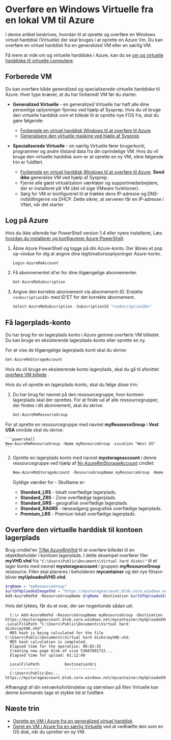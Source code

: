 <properties
    pageTitle="Overføre en Windows Virtuelle for ressourcestyring | Microsoft Azure"
    description="Lær at overføre en Windows virtuel maskine Virtuelle fra det lokale til Azure, ved hjælp af Ressourcestyring implementeringsmodel. Du kan overføre en virtuel harddisk fra enten en generalized eller en særlig VM."
    services="virtual-machines-windows"
    documentationCenter=""
    authors="cynthn"
    manager="timlt"
    editor="tysonn"
    tags="azure-resource-manager"/>

<tags
    ms.service="virtual-machines-windows"
    ms.workload="infrastructure-services"
    ms.tgt_pltfrm="vm-windows"
    ms.devlang="na"
    ms.topic="article"
    ms.date="10/10/2016"
    ms.author="cynthn"/>

# <a name="upload-a-windows-vhd-from-an-on-premises-vm-to-azure"></a>Overføre en Windows Virtuelle fra en lokal VM til Azure 


I denne artikel beskrives, hvordan til at oprette og overføre en Windows virtuel harddisk (Virtuelle) der skal bruges i at oprette en Azure Vm. Du kan overføre en virtuel harddisk fra en generalized VM eller en særlig VM. 

Få mere at vide om og virtuelle harddiske i Azure, kan du se [om og virtuelle harddiske til virtuelle computere](virtual-machines-linux-about-disks-vhds.md).


## <a name="prepare-the-vm"></a>Forberede VM 

Du kan overføre både generalized og specialiserede virtuelle harddiske til Azure. Hver type kræver, at du har forberedt VM før du starter.

- **Generalized Virtuelle** - en generalized Virtuelle har haft alle dine personlige oplysninger fjernes ved hjælp af Sysprep. Hvis du vil bruge den virtuelle harddisk som et billede til at oprette nye FOS fra, skal du gøre følgende:
    - [Forberede en virtuel harddisk Windows til at overføre til Azure](virtual-machines-windows-prepare-for-upload-vhd-image.md). 
    - [Generalisere den virtuelle maskine ved hjælp af Sysprep](virtual-machines-windows-generalize-vhd.md). 

- **Specialiserede Virtuelle** - en særlig Virtuelle fører brugerkonti, programmer og andre tilstand data fra din oprindelige VM. Hvis du vil bruge den virtuelle harddisk som-er at oprette en ny VM, sikre følgende trin er fuldført. 
    - [Forberede en virtuel harddisk Windows til at overføre til Azure](virtual-machines-windows-prepare-for-upload-vhd-image.md). **Send ikke** generalize VM ved hjælp af Sysprep.
    - Fjerne alle gæst virtualization værktøjer og supportmedarbejdere, der er installeret på VM (det vil sige VMware funktioner).
    - Sørg for VM er konfigureret til at trække dens IP-adresse og DNS-indstillingerne via DHCP. Dette sikrer, at serveren får en IP-adresse i VNet, når det starter. 

## <a name="log-in-to-azure"></a>Log på Azure

Hvis du ikke allerede har PowerShell version 1.4 eller nyere installeret, Læs [hvordan du installerer og konfigurerer Azure PowerShell](../powershell-install-configure.md).

1. Åbne Azure PowerShell og logge på din Azure-konto. Der åbnes et pop op-vindue for dig at angive dine legitimationsoplysninger Azure-konto.

    ```powershell
    Login-AzureRmAccount
    ```


2. Få abonnementet id'er for dine tilgængelige abonnementer.

    ```powershell
    Get-AzureRmSubscription
    ```

3. Angive den korrekte abonnement via abonnement-ID. Erstatte `<subscriptionID>` med ID'ET for det korrekte abonnement.

    ```powershell
    Select-AzureRmSubscription -SubscriptionId "<subscriptionID>"
    ```

## <a name="get-the-storage-account"></a>Få lagerplads-konto

Du har brug for en lagerplads konto i Azure gemme overførte VM billedet. Du kan bruge en eksisterende lagerplads-konto eller oprette en ny. 

For at vise de tilgængelige lagerplads konti skal du skrive:

```powershell
Get-AzureRmStorageAccount
```

Hvis du vil bruge en eksisterende konto lagerplads, skal du gå til afsnittet [overføre VM billede](#upload-the-vm-vhd-to-your-storage-account) .

Hvis du vil oprette en lagerplads-konto, skal du følge disse trin:

1. Du har brug for navnet på den ressourcegruppe, hvor kontoen lagerplads skal der oprettes. For at finde ud af alle ressourcegrupper, der findes i dit abonnement, skal du skrive:

    ```powershell
    Get-AzureRmResourceGroup
    ```

For at oprette en ressourcegruppe med navnet **myResourceGroup** i **Vest USA** område skal du skrive:

    ```powershell
    New-AzureRmResourceGroup -Name myResourceGroup -Location "West US"
    ```

2. Oprette en lagerplads konto med navnet **mystorageaccount** i denne ressourcegruppe ved hjælp af [Ny AzureRmStorageAccount](https://msdn.microsoft.com/library/mt607148.aspx) cmdlet:

    ```powershell
    New-AzureRmStorageAccount -ResourceGroupName myResourceGroup -Name mystorageaccount -Location "West US" -SkuName "Standard_LRS" -Kind "Storage"
    ```
            
    Gyldige værdier for - SkuName er:

    - **Standard_LRS** - lokalt overflødige lagerplads. 
    - **Standard_ZRS** - Zone overflødige lagerplads.
    - **Standard_GRS** - geografisk overflødige lagerplads. 
    - **Standard_RAGRS** - læseadgang geografisk overflødige lagerplads. 
    - **Premium_LRS** - Premium lokalt overflødige lagerplads. 



## <a name="upload-the-vhd-to-your-storage-account"></a>Overføre den virtuelle harddisk til kontoen lagerplads

Brug cmdlet'en [Tilføj AzureRmVhd](https://msdn.microsoft.com/library/mt603554.aspx) til at overføre billedet til en objektbeholder i kontoen lagerplads. I dette eksempel overfører filer **myVHD.vhd** fra `"C:\Users\Public\Documents\Virtual hard disks\"` til et lager konto med navnet **mystorageaccount** i gruppen **myResourceGroup** ressource. Filen skal placeres i beholderen **mycontainer** og det nye filnavn bliver **myUploadedVHD.vhd**.

```powershell
$rgName = "myResourceGroup"
$urlOfUploadedImageVhd = "https://mystorageaccount.blob.core.windows.net/mycontainer/myUploadedVHD.vhd"
Add-AzureRmVhd -ResourceGroupName $rgName -Destination $urlOfUploadedImageVhd -LocalFilePath "C:\Users\Public\Documents\Virtual hard disks\myVHD.vhd"
```


Hvis det lykkes, får du et svar, der ser nogenlunde sådan ud:

```
  C:\> Add-AzureRmVhd -ResourceGroupName myResourceGroup -Destination https://mystorageaccount.blob.core.windows.net/mycontainer/myUploadedVHD.vhd -LocalFilePath "C:\Users\Public\Documents\Virtual hard disks\myVHD.vhd"
  MD5 hash is being calculated for the file C:\Users\Public\Documents\Virtual hard disks\myVHD.vhd.
  MD5 hash calculation is completed.
  Elapsed time for the operation: 00:03:35
  Creating new page blob of size 53687091712...
  Elapsed time for upload: 01:12:49

  LocalFilePath           DestinationUri
  -------------           --------------
  C:\Users\Public\Doc...  https://mystorageaccount.blob.core.windows.net/mycontainer/myUploadedVHD.vhd
```

Afhængigt af din netværksforbindelse og størrelsen på filen Virtuelle kan denne kommando tage et stykke tid at fuldføre


## <a name="next-steps"></a>Næste trin

- [Oprette en VM i Azure fra en generalized virtuel harddisk](virtual-machines-windows-create-vm-generalized.md)
- [Opret en VM i Azure fra en særlig Virtuelle](virtual-machines-windows-create-vm-specialized.md) ved at vedhæfte den som en OS disk, når du opretter en ny VM.


